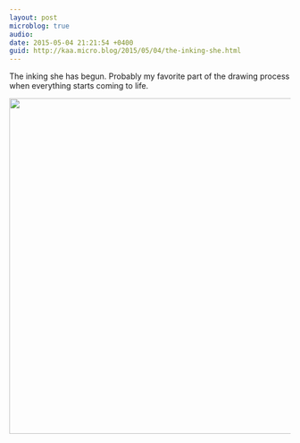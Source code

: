 ```yaml
---
layout: post
microblog: true
audio: 
date: 2015-05-04 21:21:54 +0400
guid: http://kaa.micro.blog/2015/05/04/the-inking-she.html
---
```

The inking she has begun. Probably my favorite part of the drawing process when everything starts coming to life.

<img src="https://www.kaa.bz/uploads/2018/46dd048b84.jpg" width="600" height="600" />
